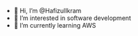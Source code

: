 - 👋 Hi, I’m @HafizulIkram
- 👀 I’m interested in software development 
- 🌱 I’m currently learning AWS 

